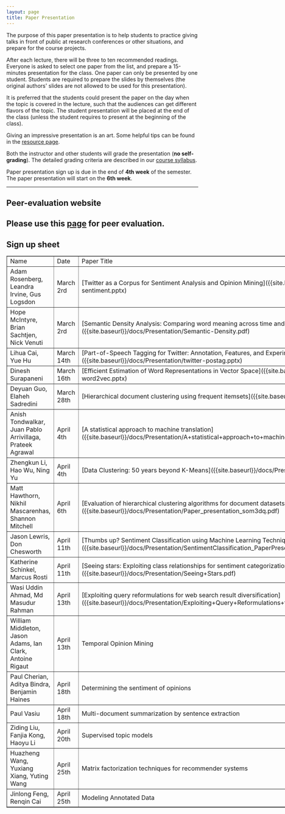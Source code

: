 ```yaml
---
layout: page
title: Paper Presentation
---
```


The purpose of this paper presentation is to help students to practice giving talks in front of public at research conferences or other situations, and prepare for the course projects.

After each lecture, there will be three to ten recommended readings. Everyone is asked to select one paper from the list, and prepare a 15-minutes presentation for the class. One paper can only be presented by one student. Students are required to prepare the slides by themselves (the original authors' slides are not allowed to be used for this presentation).

It is preferred that the students could present the paper on the day when the topic is covered in the lecture, such that the audiences can get different flavors of the topic. The student presentation will be placed at the end of the class (unless the student requires to present at the beginning of the class).

Giving an impressive presentation is an art. Some helpful tips can be found in the [resource page]({{site.baseurl}}/resources).

Both the instructor and other students will grade the presentation (**no self-grading**). The detailed grading criteria are described in our [course syllabus]({{site.baseurl}}/docs/syllabus.pdf).

Paper presentation sign up is due in the end of **4th week** of the semester. The paper presentation will start on the **6th week**. 

-----
## Peer-evaluation website

Please use this [page](http://www.cs.virginia.edu/~hw5x/Course/evaluation/login.php) for peer evaluation.                     
-----
## Sign up sheet <a name="paper-signup"></a>
<center>
<table border="1" style="width:800px;">
	<tr>
		<td>Name</td>
		<td>Date</td> 
		<td>Paper Title</td>
	</tr>	
	<tr>
		<td>Adam Rosenberg, Leandra Irvine, Gus Logsdon</td>
		<td>March 2rd</td> 
		<td>[Twitter as a Corpus for Sentiment Analysis and Opinion Mining]({{site.baseurl}}/docs/Presentation/twitter-sentiment.pptx)</td>
	</tr>	
	<tr>
		<td>Hope McIntyre, Brian Sachtjen, Nick Venuti</td>
		<td>March 2rd</td> 
		<td>[Semantic Density Analysis: Comparing word meaning across time and phonetic space]({{site.baseurl}}/docs/Presentation/Semantic-Density.pdf)</td>
	</tr>
	<tr>
		<td>Lihua Cai, Yue Hu</td>
		<td>March 14th</td> 
		<td>[Part-of-Speech Tagging for Twitter: Annotation, Features, and Experiments]({{site.baseurl}}/docs/Presentation/twitter-postag.pptx)</td>
	</tr>	
	<tr>
		<td>Dinesh Surapaneni</td>
		<td>March 16th</td> 
		<td>[Efficient Estimation of Word Representations in Vector Space]({{site.baseurl}}/docs/Presentation/dks6rp-word2vec.pptx)</td>
	</tr>	
	<tr>
		<td>Deyuan Guo, Elaheh Sadredini</td>
		<td>March 28th</td> 
		<td>[Hierarchical document clustering using frequent itemsets]({{site.baseurl}}/docs/Presentation/FIHC.pdf)</td>
	</tr>	
	<tr>
		<td>Anish Tondwalkar, Juan Pablo Arrivillaga, Prateek Agrawal</td>
		<td>April 4th</td> 
		<td>[A statistical approach to machine translation]({{site.baseurl}}/docs/Presentation/A+statistical+approach+to+machine+translation.pptx)</td>
	</tr>	
	<tr>
		<td>Zhengkun Li, Hao Wu, Ning Yu</td>
		<td>April 4th</td> 
		<td>[Data Clustering: 50 years beyond K-Means]({{site.baseurl}}/docs/Presentation/presentation_Yu_Wu_Li_final.pptx)</td>
	</tr>
	<tr>
		<td>Matt Hawthorn, Nikhil Mascarenhas, Shannon Mitchell</td>
		<td>April 6th</td> 
		<td>[Evaluation of hierarchical clustering algorithms for document datasets]({{site.baseurl}}/docs/Presentation/Paper_presentation_som3dq.pdf)</td>
	</tr>
	<tr>
		<td>Jason Lewris, Don Chesworth</td>
		<td>April 11th</td> 
		<td>[Thumbs up? Sentiment Classification using Machine Learning Techniques]({{site.baseurl}}/docs/Presentation/SentimentClassification_PaperPresentation.pptx)</td>
	</tr> 
	<tr>
		<td>Katherine Schinkel, Marcus Rosti</td>
		<td>April 11th</td> 
		<td>[Seeing stars: Exploiting class relationships for sentiment categorization with respect to rating scales]({{site.baseurl}}/docs/Presentation/Seeing+Stars.pdf)</td>
	</tr>
	<tr>
		<td>Wasi Uddin Ahmad, Md Masudur Rahman</td>
		<td>April 13th</td> 
		<td>[Exploiting query reformulations for web search result diversification]({{site.baseurl}}/docs/Presentation/Exploiting+Query+Reformulations+for+Web+Search+Result+Diversification.pdf)</td>
	</tr>
	<tr>
		<td>William Middleton, Jason Adams, Ian Clark, Antoine Rigaut</td>
		<td>April 13th</td> 
		<td>Temporal Opinion Mining</td>
	</tr>
	<tr>
		<td>Paul Cherian, Aditya Bindra, Benjamin Haines</td>
		<td>April 18th</td> 
		<td>Determining the sentiment of opinions</td>
	</tr>
	<tr>
		<td>Paul Vasiu</td>
		<td>April 18th</td> 
		<td>Multi-document summarization by sentence extraction</td>
	</tr>
	<tr>
		<td>Ziding Liu, Fanjia Kong, Haoyu Li</td>
		<td>April 20th</td> 
		<td>Supervised topic models</td>
	</tr>
	<tr>
		<td>Huazheng Wang, Yuxiang Xiang, Yuting Wang</td>
		<td>April 25th</td> 
		<td>Matrix factorization techniques for recommender systems</td>
	</tr>
	<tr>
		<td>Jinlong Feng, Renqin Cai</td>
		<td>April 25th</td> 
		<td>Modeling Annotated Data</td>
	</tr>
</table>
</center>